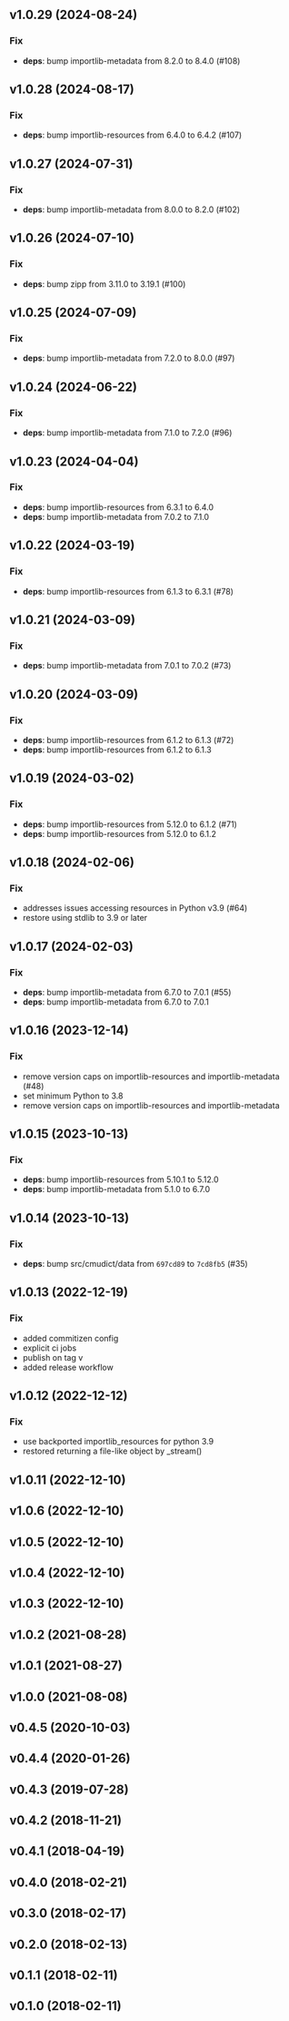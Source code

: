 ## v1.0.29 (2024-08-24)

### Fix

- **deps**: bump importlib-metadata from 8.2.0 to 8.4.0 (#108)

## v1.0.28 (2024-08-17)

### Fix

- **deps**: bump importlib-resources from 6.4.0 to 6.4.2 (#107)

## v1.0.27 (2024-07-31)

### Fix

- **deps**: bump importlib-metadata from 8.0.0 to 8.2.0 (#102)

## v1.0.26 (2024-07-10)

### Fix

- **deps**: bump zipp from 3.11.0 to 3.19.1 (#100)

## v1.0.25 (2024-07-09)

### Fix

- **deps**: bump importlib-metadata from 7.2.0 to 8.0.0 (#97)

## v1.0.24 (2024-06-22)

### Fix

- **deps**: bump importlib-metadata from 7.1.0 to 7.2.0 (#96)

## v1.0.23 (2024-04-04)

### Fix

- **deps**: bump importlib-resources from 6.3.1 to 6.4.0
- **deps**: bump importlib-metadata from 7.0.2 to 7.1.0

## v1.0.22 (2024-03-19)

### Fix

- **deps**: bump importlib-resources from 6.1.3 to 6.3.1 (#78)

## v1.0.21 (2024-03-09)

### Fix

- **deps**: bump importlib-metadata from 7.0.1 to 7.0.2 (#73)

## v1.0.20 (2024-03-09)

### Fix

- **deps**: bump importlib-resources from 6.1.2 to 6.1.3 (#72)
- **deps**: bump importlib-resources from 6.1.2 to 6.1.3

## v1.0.19 (2024-03-02)

### Fix

- **deps**: bump importlib-resources from 5.12.0 to 6.1.2 (#71)
- **deps**: bump importlib-resources from 5.12.0 to 6.1.2

## v1.0.18 (2024-02-06)

### Fix

- addresses issues accessing resources in Python v3.9 (#64)
- restore using stdlib to 3.9 or later

## v1.0.17 (2024-02-03)

### Fix

- **deps**: bump importlib-metadata from 6.7.0 to 7.0.1 (#55)
- **deps**: bump importlib-metadata from 6.7.0 to 7.0.1

## v1.0.16 (2023-12-14)

### Fix

- remove version caps on importlib-resources and importlib-metadata (#48)
- set minimum Python to 3.8
- remove version caps on importlib-resources and importlib-metadata

## v1.0.15 (2023-10-13)

### Fix

- **deps**: bump importlib-resources from 5.10.1 to 5.12.0
- **deps**: bump importlib-metadata from 5.1.0 to 6.7.0

## v1.0.14 (2023-10-13)

### Fix

- **deps**: bump src/cmudict/data from `697cd89` to `7cd8fb5` (#35)

## v1.0.13 (2022-12-19)

### Fix

- added commitizen config
- explicit ci jobs
- publish on tag v
- added release workflow

## v1.0.12 (2022-12-12)

### Fix

- use backported importlib_resources for python 3.9
- restored returning a file-like object by _stream()

## v1.0.11 (2022-12-10)

## v1.0.6 (2022-12-10)

## v1.0.5 (2022-12-10)

## v1.0.4 (2022-12-10)

## v1.0.3 (2022-12-10)

## v1.0.2 (2021-08-28)

## v1.0.1 (2021-08-27)

## v1.0.0 (2021-08-08)

## v0.4.5 (2020-10-03)

## v0.4.4 (2020-01-26)

## v0.4.3 (2019-07-28)

## v0.4.2 (2018-11-21)

## v0.4.1 (2018-04-19)

## v0.4.0 (2018-02-21)

## v0.3.0 (2018-02-17)

## v0.2.0 (2018-02-13)

## v0.1.1 (2018-02-11)

## v0.1.0 (2018-02-11)
